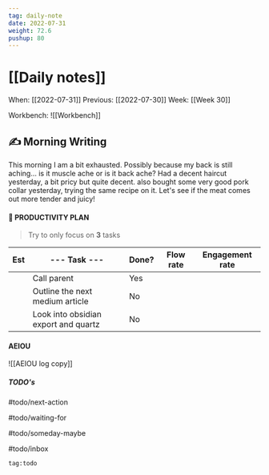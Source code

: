 ```yaml
---
tag: daily-note
date: 2022-07-31
weight: 72.6
pushup: 80
---
```


# [[Daily notes]]
When: [[2022-07-31]]
Previous: [[2022-07-30]]
Week: [[Week 30]]

Workbench: ![[Workbench]]

## ✍️ Morning Writing
This morning I am a bit exhausted. Possibly because my back is still aching... is it muscle ache or is it back ache? Had a decent haircut yesterday, a bit pricy but quite decent. also bought some very good pork collar yesterday, trying the same recipe on it. Let's see if the meat comes out more tender and juicy!

#### 👑 PRODUCTIVITY PLAN
> Try to only focus on **3** tasks

| Est | --- Task ---                         | Done? | Flow rate | Engagement rate |
| --- | ------------------------------------ | ----- | --------- | --------------- |
|     | Call parent                          | Yes   |           |                 |
|     | Outline the next medium article      | No    |           |                 |
|     | Look into obsidian export and quartz | No    |           |                 |

#### AEIOU

![[AEIOU log copy]]

##### TODO's

#todo/next-action

#todo/waiting-for

#todo/someday-maybe

#todo/inbox


```query
tag:todo
```